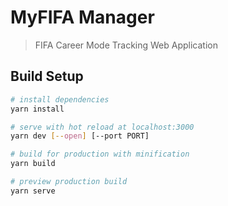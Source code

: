 # MyFIFA Manager

> FIFA Career Mode Tracking Web Application

## Build Setup

```bash
# install dependencies
yarn install

# serve with hot reload at localhost:3000
yarn dev [--open] [--port PORT]

# build for production with minification
yarn build

# preview production build
yarn serve
```
